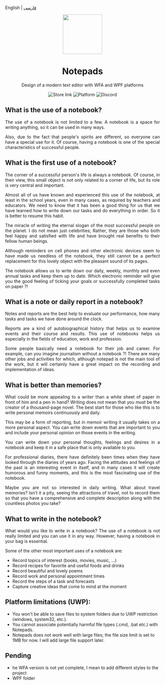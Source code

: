 English | [فارسی](./README.fa-IR.md)

<p align="center">
	<img width="128" align="center" src="https://w7.pngwing.com/pngs/753/965/png-transparent-computer-icons-notepad-onenote-miscellaneous-microphone-axialis-iconworkshop.png">
</p>
	<h1 align="center">
  Notepads
</h1>
	<p align="center">
  Design of a modern text editor with WFA and WPF platforms
</p>
	<p align="center">
		<a style="text-decoration:none" href="https://www.microsoft.com/store/apps/9nhl4nsc67wm">
			<img src="https://img.shields.io/badge/Microsoft%20Store-Download-orange.svg?style=flat-square" alt="Store link"/>
		</a>
		<a style="text-decoration:none">
			<img src="https://img.shields.io/badge/platform-windows%2010%20%7C%20uwp-yellow.svg?style=flat-square" alt="Platform"/>
		</a>
		<a style="text-decoration:none" href="https://discord.gg/VqetCub">
			<img src="https://img.shields.io/discord/588473626651787274.svg?style=flat-square" alt="Discord"/>
		</a>
	</p>
</p>

## What is the use of a notebook?
<div>
	<p align="justify">
		The use of a notebook is not limited to a few. A notebook is a space for writing anything, so it can be used in many ways.
	<p>
	<p align="justify">
		Also, due to the fact that people's spirits are different, so everyone can have a special use for it. Of course, having a notebook is one of the special characteristics of successful people.
	<p>
</div>

## What is the first use of a notebook?
<div>
	<p align="justify">
		The corner of a successful person's life is always a notebook. Of course, in their view, this small object is not only related to a corner of life, but its role is very central and important.
	<p>
	<p align="justify">
		Almost all of us have known and experienced this use of the notebook, at least in the school years, even in many cases, as required by teachers and educators. We need to know that it has been a good thing for us that we have learned how to write down our tasks and do everything in order. So it is better to resume this habit.
	<p>
	<p align="justify">
		The miracle of writing the eternal slogan of the most successful people on the planet. I do not mean just celebrities; Rather, they are those who both feel happy and satisfied with life and have brought real benefits to their fellow human beings.
	<p>
	<p align="justify">
		Although reminders on cell phones and other electronic devices seem to have made us needless of the notebook, they still cannot be a perfect replacement for this lovely object with the pleasant sound of its pages.
	<p>
	<p align="justify">
		The notebook allows us to write down our daily, weekly, monthly and even annual tasks and keep them up to date. Which electronic reminder will give you the good feeling of ticking your goals or successfully completed tasks on paper ?!
	<p>
</div>

## What is a note or daily report in a notebook?
<div>
	<p align="justify">
		Notes and reports are the best help to evaluate our performance, how many tasks and tasks we have done around the clock.
	<p>
	<p align="justify">
		Reports are a kind of autobiographical history that helps us to examine events and their course and results. This use of notebooks helps us especially in the fields of education, work and profession.
	<p>
	<p align="justify">
		Some people basically need a notebook for their job and career. For example, can you imagine journalism without a notebook ?! There are many other jobs and activities for which, although notepad is not the main tool of the work, but it will certainly have a great impact on the recording and implementation of ideas.
	<p>
</div>

## What is better than memories?
<div>
	<p align="justify">
		What could be more appealing to a writer than a white sheet of paper in front of him and a pen in hand? Writing does not mean that you must be the creator of a thousand-page novel. The best start for those who like this is to write personal memoirs continuously and daily.
	<p>
	<p align="justify">
		This may be a form of reporting, but in memoir writing it usually takes on a more personal aspect. You can write down events that are important to you and include your personal opinion on those events in the writing.
	<p>
	<p align="justify">
		You can write down your personal thoughts, feelings and desires in a notebook and keep it in a safe place that is only available to you.
	<p>
	<p align="justify">
		For professional diaries, there have definitely been times when they have looked through the diaries of years ago. Facing the attitudes and feelings of the past is an interesting event in itself, and in many cases it will create humorous and funny moments, and this is the most fascinating use of the notebook.
	<p>
	<p align="justify">
		Maybe you are not so interested in daily writing. What about travel memories? Isn't it a pity, seeing the attractions of travel, not to record them so that you have a comprehensive and complete description along with the countless photos you take?
	<p>
</div>

## What to write in the notebook?
<div>
	<p align="justify">
		What would you like to write in a notebook? The use of a notebook is not really limited and you can use it in any way. However, having a notebook in your bag is essential.
	<p>
	<p align="justify">
		Some of the other most important uses of a notebook are:
	<p>
</div>

* Record topics of interest (books, movies, music, ...)
* Record recipes for favorite and useful foods and drinks
* Record beautiful and lovely poems
* Record work and personal appointment times
* Record the steps of a task and forecasts
* Capture creative ideas that come to mind at the moment

## Platform limitations (UWP):

* You won't be able to save files to system folders due to UWP restriction (windows, system32, etc.).
* You cannot associate potentially harmful file types (.cmd, .bat etc.) with Notepads.
* Notepads does not work well with large files; the file size limit is set to 1MB for now. I will add large file support later.

## Pending
* he WFA version is not yet complete, I mean to add different styles to the project
* WPF folder
